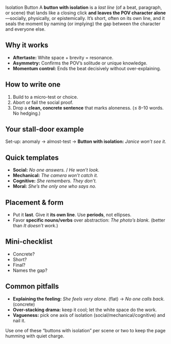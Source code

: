 Isolation Button
A **button with isolation** is a *last line* (of a beat, paragraph, or scene) that lands like a closing click **and leaves the POV character alone**—socially, physically, or epistemically. It’s short, often on its own line, and it seals the moment by naming (or implying) the gap between the character and everyone else.

## Why it works

* **Aftertaste:** White space + brevity = resonance.
* **Asymmetry:** Confirms the POV’s solitude or unique knowledge.
* **Momentum control:** Ends the beat decisively without over-explaining.

## How to write one

1. Build to a micro-test or choice.
2. Abort or fail the social proof.
3. Drop a **clean, concrete sentence** that marks aloneness. (≤ 8–10 words. No hedging.)

## Your stall-door example

Set-up: anomaly → almost-test →
**Button with isolation:** *Janice won’t see it.*

## Quick templates

* **Social:** *No one answers.* / *He won’t look.*
* **Mechanical:** *The camera won’t catch it.*
* **Cognitive:** *She remembers. They don’t.*
* **Moral:** *She’s the only one who says no.*

## Placement & form

* Put it **last**. Give it **its own line**. Use **periods**, not ellipses.
* Favor **specific nouns/verbs** over abstraction: *The photo’s blank.* (better than *It doesn’t work.*)

## Mini-checklist

* Concrete?
* Short?
* Final?
* Names the gap?

## Common pitfalls

* **Explaining the feeling:** *She feels very alone.* (flat) → *No one calls back.* (concrete)
* **Over-stacking drama:** keep it cool; let the white space do the work.
* **Vagueness:** pick one axis of isolation (social/mechanical/cognitive) and nail it.

Use one of these “buttons with isolation” per scene or two to keep the page humming with quiet charge.


